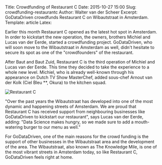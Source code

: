 Title: Crowdfunding of Restaurant C
Date: 2015-10-27 15:00
Slug: crowdfunding-restaurantc
Author: Walter van der Scheer
Excerpt: GoDataDriven crowdfunds Restaurant C on Wibautstraat in Amsterdam.
Template: article
Latex:

<span class="lead">Earlier this month Restaurant C opened as the latest hot spot in Amsterdam. In order to kickstart the new operation, the owners, brothers Michiel and Lucas van der Eerde, started a crowdfunding project. GoDataDriven, who will soon move to the Wibautstraat in Amsterdam as well, didn't hesitate to secure its spot as one of the "crowdfounders" of the restaurant. </span>

After Baut and Baut Zuid, Restaurant C is the third operation of Michiel and Lucas van der Eerde. This time they decided to take the experience to a whole new level. Michiel, who is already well-known through his appearance on Dutch TV Show MasterChef, added sous-chef Arnout van der Kolk (Ciel Bleu **, Okura) to the kitchen squad.

![Restaurant C](/static/images/crowdfunding/restaurant-c/jpg)

"Over the past years the Wibautstraat has developed into one of the most dynamic and happening streets of Amsterdam. We are proud that Restaurant C has received support from neighbouring businesses like GoDataDriven to kickstart our restaurant", says Lucas van der Eerde, adding: "Data Science makes hungry, so we made sure to add a mouth-watering burger to our menu as well."

For GoDataDriven, one of the main reasons for the crowd funding is the support of other businesses in the Wibautstraat area and the development of the area. The Wibautstraat, also known as The Knowledge Mile, is one of the most vibrant streets in Amsterdam today, so like Restaurant C, GoDataDriven feels right at home.

